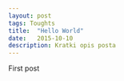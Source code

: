 ```yaml
---
layout: post
tags: Toughts
title:  "Hello World"
date:   2015-10-10
description: Kratki opis posta
---
```


<p>First post</p>
